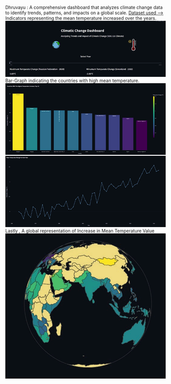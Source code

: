 Dhruvayu :  A comprehensive dashboard that analyzes climate change data to identify trends, patterns, and impacts on a global scale.
[Dataset used -->](climate_change_indicators.csv)
Indicators representing the mean temperature increased over the years.
![Introductory Page](project_photos/Indicator.png)
Bar-Graph indicating the countries with high mean temperature.
![Country Wise BarGraph](project_photos/Bar_Graph.png)
![Year Wise LineChart](project_photos/Line_Chart.png)
Lastly , A global representation of Increase in Mean Temperature Value
![Globe Representation](project_photos/Global_Earth.png)






